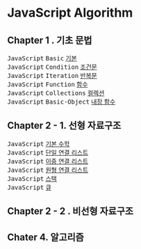 # JavaScript Algorithm

## Chapter 1 . 기초 문법

<kbd>JavaScript</kbd> <kbd> Basic</kbd> [기본](./README/Ch01_Basic.md) <br>
<kbd>JavaScript</kbd> <kbd> Condition</kbd> [조건문](./README/Ch01_Condition.md) <br>
<kbd>JavaScript</kbd> <kbd> Iteration</kbd> [반복문](./README/Ch01_Iteration.md) <br>
<kbd>JavaScript</kbd> <kbd> Function</kbd> [함수](./README/Ch01_Function.md) <br>
<kbd>JavaScript</kbd> <kbd> Collections</kbd> [컬렉션](./README/Ch01_Collections.md) <br>
<kbd>JavaScript</kbd> <kbd> Basic-Object</kbd> [내장 함수](./README/Ch01_Basic-Object.md) <br>


## Chapter 2 - 1. 선형 자료구조

<kbd>JavaScript</kbd> [기본 수학](./README/Ch02_Math.md) <br>
<kbd>JavaScript</kbd> [단일 연결 리스트](./README/Ch02_Linked-List.md) <br>
<kbd>JavaScript</kbd> [이중 연결 리스트](./README/Ch02_Double-Linked.md) <br>
<kbd>JavaScript</kbd> [원형 연결 리스트](./README/Ch02_Circular-Linked.md) <br>
<kbd>JavaScript</kbd> [스택](./README/Ch02_Stack.md) <br>
<kbd>JavaScript</kbd> [큐](./README/Ch02_Queue.md) <br>

## Chapter 2 - 2 . 비선형 자료구조

## Chater 4. 알고리즘
